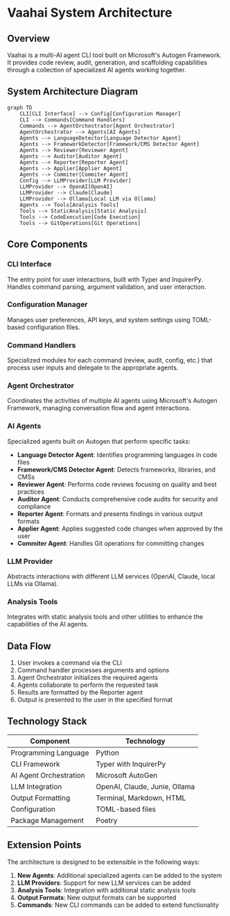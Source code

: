 # Vaahai System Architecture

## Overview

Vaahai is a multi-AI agent CLI tool built on Microsoft's Autogen Framework. It provides code review, audit, generation, and scaffolding capabilities through a collection of specialized AI agents working together.

## System Architecture Diagram

```mermaid
graph TD
    CLI[CLI Interface] --> Config[Configuration Manager]
    CLI --> Commands[Command Handlers]
    Commands --> AgentOrchestrator[Agent Orchestrator]
    AgentOrchestrator --> Agents[AI Agents]
    Agents --> LanguageDetector[Language Detector Agent]
    Agents --> FrameworkDetector[Framework/CMS Detector Agent]
    Agents --> Reviewer[Reviewer Agent]
    Agents --> Auditor[Auditor Agent]
    Agents --> Reporter[Reporter Agent]
    Agents --> Applier[Applier Agent]
    Agents --> Commiter[Commiter Agent]
    Config --> LLMProvider[LLM Provider]
    LLMProvider --> OpenAI[OpenAI]
    LLMProvider --> Claude[Claude]
    LLMProvider --> Ollama[Local LLM via Ollama]
    Agents --> Tools[Analysis Tools]
    Tools --> StaticAnalysis[Static Analysis]
    Tools --> CodeExecution[Code Execution]
    Tools --> GitOperations[Git Operations]
```

## Core Components

### CLI Interface
The entry point for user interactions, built with Typer and InquirerPy. Handles command parsing, argument validation, and user interaction.

### Configuration Manager
Manages user preferences, API keys, and system settings using TOML-based configuration files.

### Command Handlers
Specialized modules for each command (review, audit, config, etc.) that process user inputs and delegate to the appropriate agents.

### Agent Orchestrator
Coordinates the activities of multiple AI agents using Microsoft's Autogen Framework, managing conversation flow and agent interactions.

### AI Agents
Specialized agents built on Autogen that perform specific tasks:

- **Language Detector Agent**: Identifies programming languages in code files
- **Framework/CMS Detector Agent**: Detects frameworks, libraries, and CMSs
- **Reviewer Agent**: Performs code reviews focusing on quality and best practices
- **Auditor Agent**: Conducts comprehensive code audits for security and compliance
- **Reporter Agent**: Formats and presents findings in various output formats
- **Applier Agent**: Applies suggested code changes when approved by the user
- **Commiter Agent**: Handles Git operations for committing changes

### LLM Provider
Abstracts interactions with different LLM services (OpenAI, Claude, local LLMs via Ollama).

### Analysis Tools
Integrates with static analysis tools and other utilities to enhance the capabilities of the AI agents.

## Data Flow

1. User invokes a command via the CLI
2. Command handler processes arguments and options
3. Agent Orchestrator initializes the required agents
4. Agents collaborate to perform the requested task
5. Results are formatted by the Reporter agent
6. Output is presented to the user in the specified format

## Technology Stack

| Component | Technology |
|-----------|------------|
| Programming Language | Python |
| CLI Framework | Typer with InquirerPy |
| AI Agent Orchestration | Microsoft AutoGen |
| LLM Integration | OpenAI, Claude, Junie, Ollama |
| Output Formatting | Terminal, Markdown, HTML |
| Configuration | TOML-based files |
| Package Management | Poetry |

## Extension Points

The architecture is designed to be extensible in the following ways:

1. **New Agents**: Additional specialized agents can be added to the system
2. **LLM Providers**: Support for new LLM services can be added
3. **Analysis Tools**: Integration with additional static analysis tools
4. **Output Formats**: New output formats can be supported
5. **Commands**: New CLI commands can be added to extend functionality
